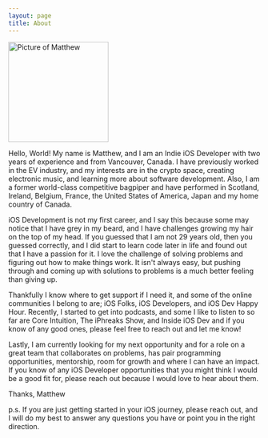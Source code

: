 ```yaml
---
layout: page
title: About
---
```


<img src="{{site.baseurl}}/images/matt.jpeg" alt="Picture of Matthew" width="200"/>

Hello, World! My name is Matthew, and I am an Indie iOS Developer with two years of experience and from Vancouver, Canada. I have previously worked in the EV industry, and my interests are in the crypto space, creating electronic music, and learning more about software development. Also, I am a former world-class competitive bagpiper and have performed in Scotland, Ireland, Belgium, France, the United States of America, Japan and my home country of Canada.

iOS Development is not my first career, and I say this because some may notice that I have grey in my beard, and I have challenges growing my hair on the top of my head. If you guessed that I am not 29 years old, then you guessed correctly, and I did start to learn code later in life and found out that I have a passion for it. I love the challenge of solving problems and figuring out how to make things work. It isn't always easy, but pushing through and coming up with solutions to problems is a much better feeling than giving up.

Thankfully I know where to get support if I need it, and some of the online communities I belong to are; iOS Folks, iOS Developers, and iOS Dev Happy Hour. Recently, I started to get into podcasts, and some I like to listen to so far are Core Intuition, The iPhreaks Show, and Inside iOS Dev and if you know of any good ones, please feel free to reach out and let me know! 

Lastly, I am currently looking for my next opportunity and for a role on a great team that collaborates on problems, has pair programming opportunities, mentorship, room for growth and where I can have an impact. If you know of any iOS Developer opportunities that you might think I would be a good fit for, please reach out because I would love to hear about them. 

Thanks,
Matthew

p.s. If you are just getting started in your iOS journey, please reach out, and I will do my best to answer any questions you have or point you in the right direction. 